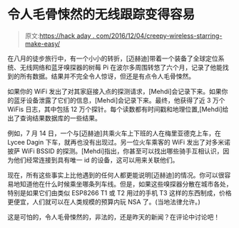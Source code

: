 # 令人毛骨悚然的无线跟踪变得容易

> 原文:[https://hack aday . com/2016/12/04/creepy-wireless-starring-make-easy/](https://hackaday.com/2016/12/04/creepy-wireless-stalking-made-easy/)

在八月的徒步旅行中，有一个小小的转折，[迈赫迪]带着一个装备了全球定位系统、无线网络和蓝牙嗅探器的树莓 Pi 在波尔多周围转悠了六个月，记录了他能找到的所有数据。结果并不完全令人惊讶，但还是有点令人毛骨悚然。

如果你的 WiFi 发出了对其家庭接入点的探测请求，[Mehdi]会记录下来。如果你的蓝牙设备泄露了它们的信息，[Mehdi]会记录下来。最终，他获得了近 3 万个 WiFis 日志，其中包括 12 万个探针。每个读数都有时间戳和地理位置,[Mehdi]给出了查询结果数据库的一些结果。

例如，7 月 14 日，一个与[迈赫迪]共乘火车上下班的人在梅里亚德克上车，在 Lycee Dagin 下车，就再也没有出现过。另一位火车乘客的 WiFi 发出了对多米诺披萨 WiFi BSSID 的探测。[Mehdi]指出，你甚至可以找出哪些骑手互相认识，因为他们经常连接到具有唯一 id 的设备，这可以用来关联他们。

现在，所有这些事实上比他遇到的任何人都更能说明[迈赫迪]的情况。你可以很容易地知道他在什么时候乘坐哪条列车线。但是，如果这些嗅探器分散在城市各处，特别是如果它们由类似 ESP8266 T1 或 T2 用过的手机 T3 这样的东西制成，价格更便宜，人们就可以在人类规模的预算内玩 NSA 了。(当地法律允许。)

这是可怕的，令人毛骨悚然的，非法的，还是昨天的新闻？在评论中讨论吧！
